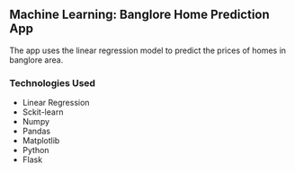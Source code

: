 ## Machine Learning: Banglore Home Prediction App

The app uses the linear regression model to predict the prices of homes in banglore area.

### Technologies Used
- Linear Regression
- Sckit-learn
- Numpy
- Pandas
- Matplotlib
- Python
- Flask
